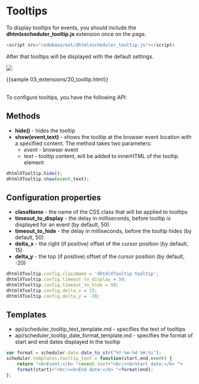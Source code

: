 Tooltips 
==============

To display tooltips for events, you should include the **dhtmlxscheduler_tooltip.js** extension once on the page.

~~~js
<script src="codebase/ext/dhtmlxscheduler_tooltip.js"></script>
~~~

After that tooltips will be displayed with the default settings.

<img src="tooltip.png">


{{sample 03_extensions/20_tooltip.html}}
<br><br>

To configure tooltips, you have the following API:

Methods
----------------

- **hide()** - hides the tooltip
- **show(event,text)** - shows the tooltip at the browser event location with a specified content. The method takes two parameters:
	- *event* - browser event
	- *text* - tooltip content, will be added to innerHTML of the tooltip element

~~~js
dhtmlXTooltip.hide();
dhtmlXTooltip.show(event,text);
~~~


Configuration properties
------------------------------------

- **className** -  the name of the CSS class that will be applied to tooltips
- **timeout_to_display** - the delay in milliseconds, before tooltip is displayed for an event (by default, 50)
- **timeout_to_hide** - the delay in milliseconds, before the tooltip hides (by default, 50)
- **delta_x** - the right (if positive) offset of the cursor position (by default, 15)
- **delta_y** - the top (if positive) offset of the cursor position (by default, -20)

~~~js
dhtmlXTooltip.config.className = 'dhtmlXTooltip tooltip'; 
dhtmlXTooltip.config.timeout_to_display = 50;
dhtmlXTooltip.config.timeout_to_hide = 50;
dhtmlXTooltip.config.delta_x = 15; 
dhtmlXTooltip.config.delta_y = -20; 
~~~

Templates
------------------------------------------

- api/scheduler_tooltip_text_template.md - specifies the text of tooltips  
- api/scheduler_tooltip_date_format_template.md - specifies the format of start and end dates displayed in the tooltip

~~~js
var format = scheduler.date.date_to_str("%Y-%m-%d %H:%i"); 
scheduler.templates.tooltip_text = function(start,end,event) {
	return "<b>Event:</b> "+event.text+"<br/><b>Start date:</b> "+
    format(start)+"<br/><b>End date:</b> "+format(end);
};
~~~



